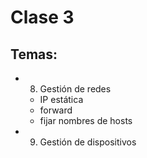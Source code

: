 # Clase 3

## Temas:
- 8. Gestión de redes
    - IP estática
    - forward
    - fijar nombres de hosts
- 9. Gestión de dispositivos
